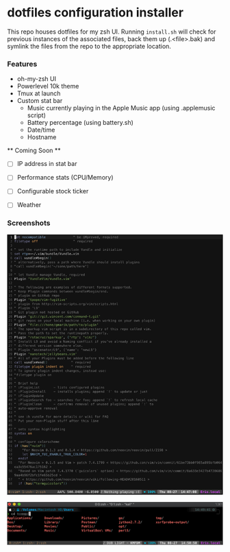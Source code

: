 # dotfiles configuration installer

This repo houses dotfiles for my zsh UI. Running `install.sh` will check for previous instances of the associated files, back them up (.\<file\>.bak) and symlink the files from the repo to the appropriate location.

### Features
+ oh-my-zsh UI
+ Powerlevel 10k theme
+ Tmux at launch
+ Custom stat bar
    + Music currently playing in the Apple Music app (using .applemusic script)
    + Battery percentage (using battery.sh)
    + Date/time
    + Hostname

** Coming Soon **
+ [ ] IP address in stat bar
+ [ ] Performance stats (CPU/Memory)
+ [ ] Configurable stock ticker
+ [ ] Weather


### Screenshots

![VIM UI](https://github.com/suckerface/dotfiles/blob/master/images/vim.png)

![TMUX UI](https://github.com/suckerface/dotfiles/blob/master/images/ui.png)
